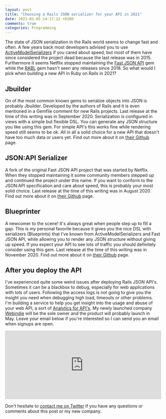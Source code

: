```yaml
---
layout: post
title: "Choosing a Rails JSON serializer for your API in 2021"
date: 2021-02-05 14:17:12 +0100
comments: true
categories: Programming
---
```


The state of JSON serialization in the Rails world seems to change fast and often. A few years back most developers advised you to use [ActiveModelSerializers](https://github.com/rails-api/active_model_serializers) if you cared about speed, but most of them have since considered the project dead because the last release was in 2015. Furthermore it seems Netflix stopped maintaining the [Fast JSON API](https://github.com/Netflix/fast_jsonapi) gem while the [RABL](https://github.com/nesquena/rabl) gem hasn't seen any releases since 2018. So what would I pick when building a new API in Ruby on Rails in 2021?

## Jbuilder
On of the most common known gems to serialize objects into JSON is probably Jbuilder. Developed by the authors of Rails and it is even mentioned in a Gemfile comment for new Rails projects. Last release at the time of this writing was in September 2020. Serialization is configured in views with a simple but flexible DSL. You can generate any JSON structure you like using this gem. For simple API's this works fine while rendering speed still seems to be ok. All in all a solid choice for a new API that doesn't have too much data or users yet. Find out more about it on [their Github](https://github.com/rails/jbuilder) page.

## JSON:API Serializer
A fork of the original Fast JSON API project that was started by Netflix. When they stopped maintaining it some community members stepped up and continued the project under this name. If you want to conform to the JSON:API specification and care about speed, this is probably your most solid choice. Last release at the time of this writing was in August 2020. Find out more about it on [their Github](https://github.com/jsonapi-serializer/jsonapi-serializer) page.

## Blueprinter
A newcomer to the scene! It's always great when people step up to fill a gap. This is my personal favorite because it gives you the nice DSL with serializers (Blueprints) that I've known from ActiveModelSerializers and Fast JSON API, while allowing you to render any JSON structure without giving up speed. If you expect your API to see lots of traffic you should definitely consider using this gem. Last release at the time of this writing was in November 2020. Find out more about it on [their Github](https://github.com/procore/blueprinter) page.

## After you deploy the API
I've experienced quite some weird issues after deploying Rails JSON API's. Sometimes it can be a blackbox to debug, especially for web applications with lots of users. Following the access logs is not going to give you the insight you need when debugging high load, timeouts or other problems. I'm building a service to help you get insight into the usage and abuse of your web API, a sort of [Analytics for API's](https://callcounter.eu/). My newly launched company [Webindie](https://webindie.nl/) will be the sole owner and the product will probably launch in May. Leave your email below if you're interested so I can send you an email when signups are open.

<iframe
scrolling="no"
style="width:100%!important;height:220px;border:1px #ccc solid !important"
src="https://buttondown.email/webindie-announcements?as_embed=true"
></iframe>

Don't hesitate to [contact me on Twitter](https://twitter.com/webindie_nl) if you have any questions or comments about this post or my new company.
